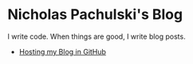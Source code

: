 # Nicholas Pachulski's Blog

I write code. When things are good, I write blog posts.

- [Hosting my Blog in GitHub](posts/2025-03-11-hosting-my-blog-in-github.md)
